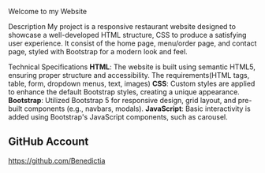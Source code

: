 Welcome to my Website

Description
My project is a responsive restaurant website designed to showcase a well-developed HTML structure, CSS   to produce a satisfying user experience. It consist of the  home page, menu/order page, and contact page, styled with Bootstrap for a modern look and feel.

 Technical Specifications
**HTML**: The website is built using semantic HTML5, ensuring proper structure and accessibility. The requirements(HTML tags, table, form, dropdown menus, text, images)
 **CSS**: Custom styles are applied to enhance the default Bootstrap styles, creating a unique appearance.
**Bootstrap**: Utilized Bootstrap 5 for responsive design, grid layout, and pre-built components (e.g., navbars, modals).
**JavaScript**: Basic interactivity is added using Bootstrap's JavaScript components, such as carousel.

## GitHub Account
https://github.com/Benedictia
